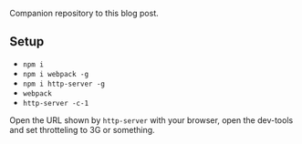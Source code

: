 
Companion repository to this blog post.

## Setup

- `npm i`
- `npm i webpack -g`
- `npm i http-server -g`
- `webpack`
- `http-server -c-1`

Open the URL shown by `http-server` with your browser, open the dev-tools and set throtteling to 3G or something.